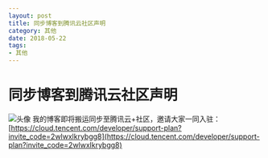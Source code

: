 ```yaml
---
layout: post
title: 同步博客到腾讯云社区声明
category: 其他
date: 2018-05-22
tags:
- 其他
---
```

# 同步博客到腾讯云社区声明

![头像](http://qiniudns.woyaozufang.live/QQ20180522-0.jpg)
我的博客即将搬运同步至腾讯云+社区，邀请大家一同入驻：[https://cloud.tencent.com/developer/support-plan?invite_code=2wlwxlkrybgg8](https://cloud.tencent.com/developer/support-plan?invite_code=2wlwxlkrybgg8)